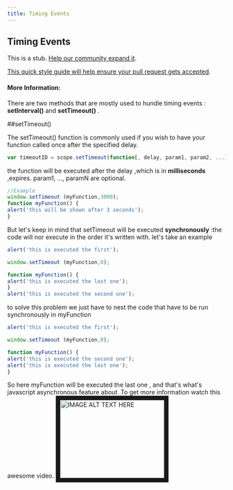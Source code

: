 ```yaml
---
title: Timing Events
---
```

## Timing Events

This is a stub. <a href='https://github.com/freecodecamp/guides/tree/master/src/pages/javascript/timing-events/index.md' target='_blank' rel='nofollow'>Help our community expand it</a>.

<a href='https://github.com/freecodecamp/guides/blob/master/README.md' target='_blank' rel='nofollow'>This quick style guide will help ensure your pull request gets accepted</a>.

<!-- The article goes here, in GitHub-flavored Markdown. Feel free to add YouTube videos, images, and CodePen/JSBin embeds  -->

#### More Information:
<!-- Please add any articles you think might be helpful to read before writing the article -->

There are two methods that are mostly used to hundle timing events : **setInterval()** and **setTimeout()** .

##setTimeout()

The setTimeout() function is commonly used if you wish to have your function called once after the specified delay.
```javascript
var timeoutID = scope.setTimeout(function[, delay, param1, param2, ...]);
```
the function will be executed after the delay ,which is in **milliseconds** ,expires.
param1, ..., paramN are optional.
```javascript
//Example
window.setTimeout (myFunction,3000);
function myFunction() {
alert('this will be shown after 3 seconds');
}
```
But let's keep in mind that setTimeout will be executed **synchronously** :the code will nor execute in the order it's written with.
let's take an example 

```javascript
alert('this is executed the first');

window.setTimeout (myFunction,0);

function myFunction() {
alert('this is executed the last one');
}
alert('this is executed the second one');
```
to solve this problem we just have to nest the code that have to be run synchronously in  myFunction

```javascript
alert('this is executed the first');

window.setTimeout (myFunction,0);

function myFunction() {
alert('this is executed the second one');
alert('this is executed the last one');
}
```
So here myFunction will be executed the last one , and that's what's javascript asynchronous feature about .To get more information watch this awesome video.
<a href="https://www.youtube.com/watch?v=8aGhZQkoFbQ
" target="_blank"><img src="http://img.youtube.com/vi/YOUTUBE_VIDEO_ID_HERE/0.jpg" 
alt="IMAGE ALT TEXT HERE" width="240" height="180" border="10" /></a>





